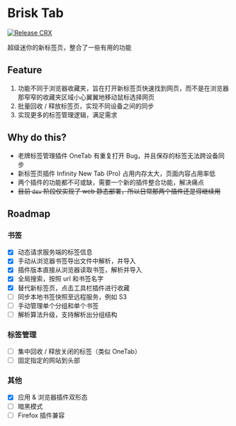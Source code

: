 # Brisk Tab

[![Release CRX](https://github.com/SummersDays/brisk-tab/actions/workflows/release-crx.yaml/badge.svg)](https://github.com/SummersDays/brisk-tab/actions/workflows/release-crx.yaml)

超级迷你的新标签页，整合了一些有用的功能

## Feature

1. 功能不同于浏览器收藏夹，旨在打开新标签页快速找到网页，而不是在浏览器那窄窄的收藏夹区域小心翼翼地移动鼠标选择网页
2. 批量回收 / 释放标签页，实现不同设备之间的同步
3. 实现更多的标签管理逻辑，满足需求

## Why do this?

- 老牌标签管理插件 OneTab 有重复打开 Bug，并且保存的标签无法跨设备同步
- 新标签页插件 Infinity New Tab (Pro) 占用内存太大，页面内容占用率低
- 两个插件的功能都不可或缺，需要一个新的插件整合功能，解决痛点
- ~~目前 `dev` 阶段仅实现了 web 静态部署，所以日常那两个插件还是得继续用~~

## Roadmap

### 书签

- [x] 动态请求服务端的标签信息
- [x] 手动从浏览器书签导出文件中解析，并导入
- [x] 插件版本直接从浏览器读取书签，解析并导入
- [x] 全局搜索，按照 url 和书签名字
- [x] 替代新标签页，点击工具栏插件进行收藏
- [ ] 同步本地书签快照至远程服务，例如 S3
- [ ] 手动管理单个分组和单个书签
- [ ] 解析算法升级，支持解析出分组结构

### 标签管理

- [ ] 集中回收 / 释放关闭的标签（类似 OneTab）
- [ ] 固定指定的网站到头部

### 其他

- [x] 应用 & 浏览器插件双形态
- [ ] 暗黑模式
- [ ] Firefox 插件兼容
